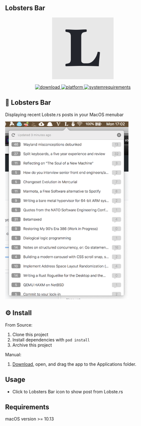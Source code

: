 ## Lobsters Bar
<p align="center">
	<img width="200" height="200" margin-right="100%" src="https://github.com/dwarvesf/lobsters-bar/blob/master/Lobsters%20Bar/Assets.xcassets/AppIcon.appiconset/1024x1024.png">
</p>
<p align="center">
<a href="https://github.com/dwarvesf/lobsters-bar/releases/latest">
 		<img src="https://img.shields.io/badge/download-latest-brightgreen.svg" alt="download">
	<a href="https://img.shields.io/badge/platform-macOS-lightgrey.svg">
 		<img src="https://img.shields.io/badge/platform-macOS-lightgrey.svg" alt="platform">
	</a>
	<a href="https://img.shields.io/badge/requirements-macOS High Sierra+-ff69b4.svg">
 		<img src="https://img.shields.io/badge/requirements-macOS High Sierra+-ff69b4.svg" alt="systemrequirements">
	</a>
</p>

## 🚀 Lobsters Bar
Displaying recent Lobste.rs posts in your MacOS menubar

<img src="pictures/img_001.png" width="400">

## ⚙️ Install
From Source:

1. Clone this project
2. Install dependencies with `pod install`
3. Archive this project

Manual:

1. [Download](https://github.com/dwarvesf/lobsters-bar/releases/latest), open, and drag the app to the Applications folder.

## Usage
* Click to Lobsters Bar icon to show post from Lobste.rs 

## Requirements
macOS version >= 10.13 

